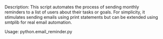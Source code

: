Description:
This script automates the process of sending monthly reminders to a list of users about their tasks or goals.
For simplicity, it stimulates sending emails using print statements but can be extended using smtplib for real email automation.

Usage: 
python.email_reminder.py